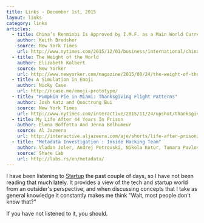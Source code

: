 ```yaml
---
title: Links - December 1st, 2015
layout: links
category: links
articles:
  - title: China’s Renminbi Is Approved by I.M.F. as a Main World Currency
    author: Keith Bradsher
    source: New York Times
    url: http://www.nytimes.com/2015/12/01/business/international/china-renminbi-reserve-currency.html
  - title: The Weight of the World
    author: Elizabeth Kolbert
    source: New Yorker
    url: http://www.newyorker.com/magazine/2015/08/24/the-weight-of-the-world
  - title: A Simulation in Emoji
    author: Nicky Case
    url: http://ncase.me/emoji-prototype/
  - title: "Pumpkin Pie in Miami: Thanksgiving Flight Patterns"
    author: Josh Katz and Quoctrung Bui  
    source: New York Times
    url: http://www.nytimes.com/interactive/2015/11/24/upshot/thanksgiving-flight-patterns.html?_r=0
  - title: My Life After 44 Years In Prison
    author: Elena Boffetta And Jenna Belhumeur
    source: Al Jazeera
    url: http://interactive.aljazeera.com/aje/shorts/life-after-prison/index.html
  - title: "Metadata Investigation : Inside Hacking Team"
    author: Vladan Joler, Andrej Petrovski, Nikola Kotur, Tamara Pavlovic and Jan Krasni
    source: Share Lab
    url: http://labs.rs/en/metadata/
---
```


I have been listening to [Startup](https://gimletmedia.com/show/startup/) the past couple of days, so I have not been reading that much lately. It provides a view of the tech and startup world from an outsider's perspective, and when discussing concepts that I take as general knowledge it constantly makes me think "Wait, most people don't know that?" 

If you have not listened to it, you should.
